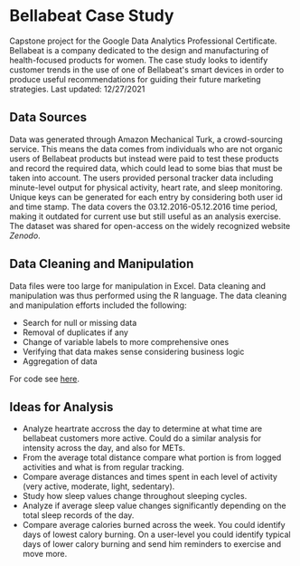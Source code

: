 # Bellabeat Case Study
Capstone project for the Google Data Analytics Professional Certificate. Bellabeat is a company dedicated to the design and manufacturing of health-focused products for women. The case study looks to identify customer trends in the use of one of Bellabeat's smart devices in order to produce useful recommendations for guiding their future marketing strategies.
Last updated: 12/27/2021

## Data Sources

Data was generated through Amazon Mechanical Turk, a crowd-sourcing service. This means the data comes from individuals who are not organic users of Bellabeat products but instead were paid to test these products and record the required data, which could lead to some bias that must be taken into account. The users provided personal tracker data including minute-level output for physical activity, heart rate, and sleep monitoring. Unique keys can be generated for each entry by considering both user id and time stamp. The data covers the 03.12.2016-05.12.2016 time period, making it outdated for current use but still useful as an analysis exercise. The dataset was shared for open-access on the widely recognized website *Zenodo*.

## Data Cleaning and Manipulation

Data files were too large for manipulation in Excel. Data cleaning and manipulation was thus performed using the R language. The data cleaning and manipulation efforts included the following:
* Search for null or missing data
* Removal of duplicates if any
* Change of variable labels to more comprehensive ones
* Verifying that data makes sense considering business logic
* Aggregation of data

For code see [here](https://github.com/jubervar/Google-Capstone-Project/blob/master/data_cleaning.r).

## Ideas for Analysis

* Analyze heartrate accross the day to determine at what time are bellabeat customers more active. Could do a similar analysis for intensity across the day, and also for METs.
* From the average total distance compare what portion is from logged activities and what is from regular tracking.
* Compare average distances and times spent in each level of activity (very active, moderate, light, sedentary).
* Study how sleep values change throughout sleeping cycles.
* Analyze if average sleep value changes significantly depending on the total sleep records of the day.
* Compare average calories burned across the week. You could identify days of lowest calory burning. On a user-level you could identify typical days of lower calory burning and send him reminders to exercise and move more.
